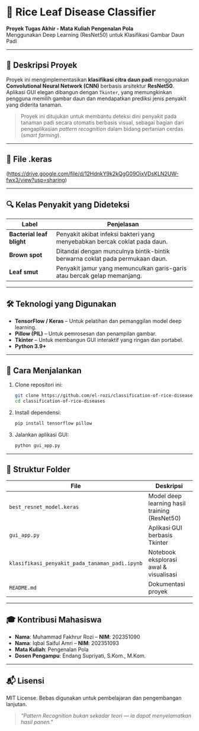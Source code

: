 # 🌾 Rice Leaf Disease Classifier

**Proyek Tugas Akhir - Mata Kuliah Pengenalan Pola**  
Menggunakan Deep Learning (ResNet50) untuk Klasifikasi Gambar Daun Padi

---

## 🧠 Deskripsi Proyek

Proyek ini mengimplementasikan **klasifikasi citra daun padi** menggunakan **Convolutional Neural Network (CNN)** berbasis arsitektur **ResNet50**. Aplikasi GUI elegan dibangun dengan `Tkinter`, yang memungkinkan pengguna memilih gambar daun dan mendapatkan prediksi jenis penyakit yang diderita tanaman.

> Proyek ini ditujukan untuk membantu deteksi dini penyakit pada tanaman padi secara otomatis berbasis visual, sebagai bagian dari pengaplikasian *pattern recognition* dalam bidang pertanian cerdas (*smart farming*).

---
## 📸 File .keras

(https://drive.google.com/file/d/12HdnkY9k2kQgG09OixVDsKLN2UW-fwx3/view?usp=sharing)



---

## 🔍 Kelas Penyakit yang Dideteksi

| Label                  | Penjelasan                                                                 |
|------------------------|---------------------------------------------------------------------------|
| **Bacterial leaf blight** | Penyakit akibat infeksi bakteri yang menyebabkan bercak coklat pada daun. |
| **Brown spot**         | Ditandai dengan munculnya bintik-bintik berwarna coklat pada permukaan daun. |
| **Leaf smut**          | Penyakit jamur yang memunculkan garis-garis atau bercak gelap memanjang.     |

---

## 🛠️ Teknologi yang Digunakan

- **TensorFlow / Keras** – Untuk pelatihan dan pemanggilan model deep learning.
- **Pillow (PIL)** – Untuk pemrosesan dan penampilan gambar.
- **Tkinter** – Untuk membangun GUI interaktif yang ringan dan portabel.
- **Python 3.9+**

---

## 🚀 Cara Menjalankan

1. Clone repositori ini:
    ```bash
    git clone https://github.com/el-rozi/classification-of-rice-diseases.git
    cd classification-of-rice-diseases
    ```

2. Install dependensi:
    ```bash
    pip install tensorflow pillow
    ```

3. Jalankan aplikasi GUI:
    ```bash
    python gui_app.py
    ```

---

## 📁 Struktur Folder

| File | Deskripsi |
|------|-----------|
| `best_resnet_model.keras` | Model deep learning hasil training (ResNet50) |
| `gui_app.py` | Aplikasi GUI berbasis Tkinter |
| `klasifikasi_penyakit_pada_tanaman_padi.ipynb` | Notebook eksplorasi awal & visualisasi |
| `README.md` | Dokumentasi proyek |



---

## 🎓 Kontribusi Mahasiswa

- **Nama**: Muhammad Fakhrur Rozi – **NIM**: 202351090  
- **Nama**: Iqbal Saiful Amri – **NIM**: 202351093  
- **Mata Kuliah**: Pengenalan Pola  
- **Dosen Pengampu**: Endang Supriyati, S.Kom., M.Kom.

---

## 📬 Lisensi

MIT License. Bebas digunakan untuk pembelajaran dan pengembangan lanjutan.

> _"Pattern Recognition bukan sekadar teori — ia dapat menyelamatkan hasil panen."_


